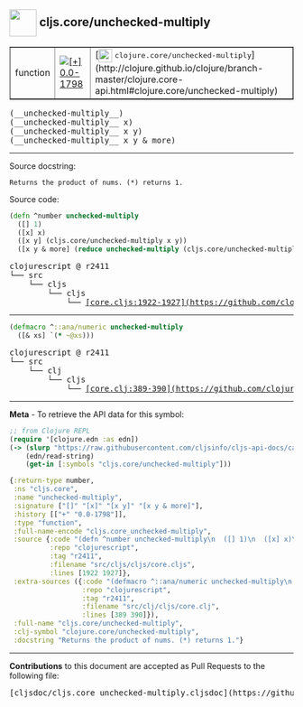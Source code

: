 ## <img width="48px" valign="middle" src="http://i.imgur.com/Hi20huC.png"> cljs.core/unchecked-multiply

 <table border="1">
<tr>

<td>function</td>
<td><a href="https://github.com/cljsinfo/cljs-api-docs/tree/0.0-1798"><img valign="middle" alt="[+] 0.0-1798" src="https://img.shields.io/badge/+-0.0--1798-lightgrey.svg"></a> </td>
<td>
[<img height="24px" valign="middle" src="http://i.imgur.com/1GjPKvB.png"> <samp>clojure.core/unchecked-multiply</samp>](http://clojure.github.io/clojure/branch-master/clojure.core-api.html#clojure.core/unchecked-multiply)
</td>
</tr>
</table>

 <samp>
(__unchecked-multiply__)<br>
</samp>
 <samp>
(__unchecked-multiply__ x)<br>
</samp>
 <samp>
(__unchecked-multiply__ x y)<br>
</samp>
 <samp>
(__unchecked-multiply__ x y & more)<br>
</samp>

---




Source docstring:

```
Returns the product of nums. (*) returns 1.
```

Source code:

```clj
(defn ^number unchecked-multiply
  ([] 1)
  ([x] x)
  ([x y] (cljs.core/unchecked-multiply x y))
  ([x y & more] (reduce unchecked-multiply (cljs.core/unchecked-multiply x y) more)))
```

 <pre>
clojurescript @ r2411
└── src
    └── cljs
        └── cljs
            └── <ins>[core.cljs:1922-1927](https://github.com/clojure/clojurescript/blob/r2411/src/cljs/cljs/core.cljs#L1922-L1927)</ins>
</pre>


---

```clj
(defmacro ^::ana/numeric unchecked-multiply
  ([& xs] `(* ~@xs)))
```

 <pre>
clojurescript @ r2411
└── src
    └── clj
        └── cljs
            └── <ins>[core.clj:389-390](https://github.com/clojure/clojurescript/blob/r2411/src/clj/cljs/core.clj#L389-L390)</ins>
</pre>

---

__Meta__ - To retrieve the API data for this symbol:

```clj
;; from Clojure REPL
(require '[clojure.edn :as edn])
(-> (slurp "https://raw.githubusercontent.com/cljsinfo/cljs-api-docs/catalog/cljs-api.edn")
    (edn/read-string)
    (get-in [:symbols "cljs.core/unchecked-multiply"]))
```

```clj
{:return-type number,
 :ns "cljs.core",
 :name "unchecked-multiply",
 :signature ["[]" "[x]" "[x y]" "[x y & more]"],
 :history [["+" "0.0-1798"]],
 :type "function",
 :full-name-encode "cljs.core_unchecked-multiply",
 :source {:code "(defn ^number unchecked-multiply\n  ([] 1)\n  ([x] x)\n  ([x y] (cljs.core/unchecked-multiply x y))\n  ([x y & more] (reduce unchecked-multiply (cljs.core/unchecked-multiply x y) more)))",
          :repo "clojurescript",
          :tag "r2411",
          :filename "src/cljs/cljs/core.cljs",
          :lines [1922 1927]},
 :extra-sources ({:code "(defmacro ^::ana/numeric unchecked-multiply\n  ([& xs] `(* ~@xs)))",
                  :repo "clojurescript",
                  :tag "r2411",
                  :filename "src/clj/cljs/core.clj",
                  :lines [389 390]}),
 :full-name "cljs.core/unchecked-multiply",
 :clj-symbol "clojure.core/unchecked-multiply",
 :docstring "Returns the product of nums. (*) returns 1."}

```

---

__Contributions__ to this document are accepted as Pull Requests to the following file:

 <pre>
[cljsdoc/cljs.core_unchecked-multiply.cljsdoc](https://github.com/cljsinfo/cljs-api-docs/blob/master/cljsdoc/cljs.core_unchecked-multiply.cljsdoc)
</pre>

